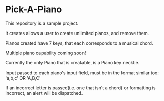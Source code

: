 # Pick-A-Piano

This repository is a sample project.

It creates allows a user to create unlimited pianos, and remove them.

Pianos created have 7 keys, that each corresponds to a musical chord.

Multiple piano capability coming soon!

Currently the only Piano that is creatable, is a Piano key necktie.

Input passed to each piano's input field, must be in the format similar too:
'a,b,c' OR 'A,B,C'

If an incorrect letter is passed(i.e. one that isn't a chord) or formatting is incorrect, an alert will be dispatched.